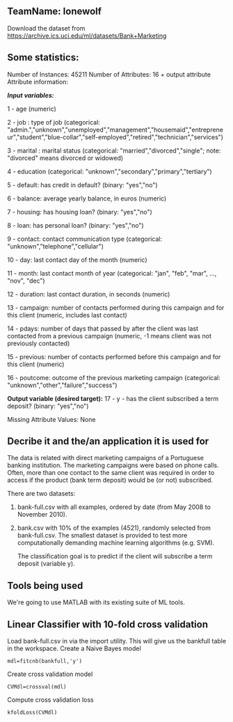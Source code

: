 ## TeamName: lonewolf

Download the dataset from https://archive.ics.uci.edu/ml/datasets/Bank+Marketing

## Some statistics:

Number of Instances: 45211
Number of Attributes: 16 + output attribute
Attribute information:


   ***Input variables:***
   
1 - age (numeric)

2 - job : type of job (categorical: "admin.","unknown","unemployed","management","housemaid","entrepreneur","student","blue-collar","self-employed","retired","technician","services")

3 - marital : marital status (categorical: "married","divorced","single"; note: "divorced" means divorced or widowed)

4 - education (categorical: "unknown","secondary","primary","tertiary")

5 - default: has credit in default? (binary: "yes","no")

6 - balance: average yearly balance, in euros (numeric) 

7 - housing: has housing loan? (binary: "yes","no")

8 - loan: has personal loan? (binary: "yes","no")

9 - contact: contact communication type (categorical: "unknown","telephone","cellular") 

10 - day: last contact day of the month (numeric)

11 - month: last contact month of year (categorical: "jan", "feb", "mar", ..., "nov", "dec")

12 - duration: last contact duration, in seconds (numeric)

13 - campaign: number of contacts performed during this campaign and for this client (numeric, includes last contact)

14 - pdays: number of days that passed by after the client was last contacted from a previous campaign (numeric, -1 means client was not previously contacted)

15 - previous: number of contacts performed before this campaign and for this client (numeric)

16 - poutcome: outcome of the previous marketing campaign (categorical: "unknown","other","failure","success")


  **Output variable (desired target):**
17 - y - has the client subscribed a term deposit? (binary: "yes","no")

Missing Attribute Values: None

## Decribe it and the/an application it is used for
The data is related with direct marketing campaigns of a Portuguese banking institution. 
   The marketing campaigns were based on phone calls. Often, more than one contact to the same client was required in order to access if the product (bank term deposit) would be (or not) subscribed. 

   There are two datasets: 

1. bank-full.csv with all examples, ordered by date (from May 2008 to November 2010).
2. bank.csv with 10% of the examples (4521), randomly selected from bank-full.csv.
   The smallest dataset is provided to test more computationally demanding machine learning algorithms (e.g. SVM).

   The classification goal is to predict if the client will subscribe a term deposit (variable y).

## Tools being used
We're going to use MATLAB with its existing suite of ML tools.
## Linear Classifier with 10-fold cross validation
Load bank-full.csv in via the import utility. This will give us the bankfull table in the workspace.
Create a Naive Bayes model

    mdl=fitcnb(bankfull,'y')
Create cross validation model

    CVMdl=crossval(mdl)
    
Compute cross validation loss

    kfoldLoss(CVMdl)

